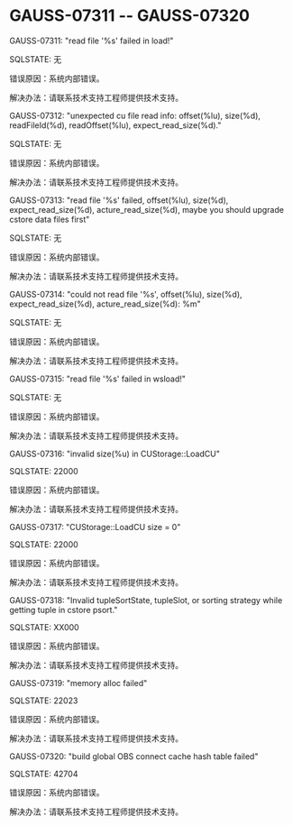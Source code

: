 # GAUSS-07311 -- GAUSS-07320<a name="ZH-CN_TOPIC_0302073601"></a>

GAUSS-07311: "read file '%s' failed in load!"

SQLSTATE: 无

错误原因：系统内部错误。

解决办法：请联系技术支持工程师提供技术支持。

GAUSS-07312: "unexpected cu file read info: offset\(%lu\), size\(%d\), readFileId\(%d\), readOffset\(%lu\), expect\_read\_size\(%d\)."

SQLSTATE: 无

错误原因：系统内部错误。

解决办法：请联系技术支持工程师提供技术支持。

GAUSS-07313: "read file '%s' failed, offset\(%lu\), size\(%d\), expect\_read\_size\(%d\), acture\_read\_size\(%d\), maybe you should upgrade cstore data files first"

SQLSTATE: 无

错误原因：系统内部错误。

解决办法：请联系技术支持工程师提供技术支持。

GAUSS-07314: "could not read file '%s', offset\(%lu\), size\(%d\), expect\_read\_size\(%d\), acture\_read\_size\(%d\): %m"

SQLSTATE: 无

错误原因：系统内部错误。

解决办法：请联系技术支持工程师提供技术支持。

GAUSS-07315: "read file '%s' failed in wsload!"

SQLSTATE: 无

错误原因：系统内部错误。

解决办法：请联系技术支持工程师提供技术支持。

GAUSS-07316: "invalid size\(%u\) in CUStorage::LoadCU"

SQLSTATE: 22000

错误原因：系统内部错误。

解决办法：请联系技术支持工程师提供技术支持。

GAUSS-07317: "CUStorage::LoadCU size = 0"

SQLSTATE: 22000

错误原因：系统内部错误。

解决办法：请联系技术支持工程师提供技术支持。

GAUSS-07318: "Invalid tupleSortState, tupleSlot, or sorting strategy while getting tuple in cstore psort."

SQLSTATE: XX000

错误原因：系统内部错误。

解决办法：请联系技术支持工程师提供技术支持。

GAUSS-07319: "memory alloc failed"

SQLSTATE: 22023

错误原因：系统内部错误。

解决办法：请联系技术支持工程师提供技术支持。

GAUSS-07320: "build global OBS connect cache hash table failed"

SQLSTATE: 42704

错误原因：系统内部错误。

解决办法：请联系技术支持工程师提供技术支持。

